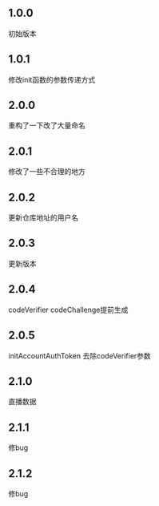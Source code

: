 ## 1.0.0

初始版本


## 1.0.1

修改init函数的参数传递方式

## 2.0.0

重构了一下改了大量命名

## 2.0.1

修改了一些不合理的地方

## 2.0.2

更新仓库地址的用户名

## 2.0.3

更新版本

## 2.0.4

codeVerifier codeChallenge提前生成

## 2.0.5

initAccountAuthToken 去除codeVerifier参数

## 2.1.0
直播数据

## 2.1.1
修bug

## 2.1.2
修bug